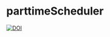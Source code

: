 # parttimeScheduler

<a href = "https://zenodo.org/record/7154805">[![DOI](https://zenodo.org/badge/541409211.svg)](https://zenodo.org/badge/latestdoi/541409211)</a>
